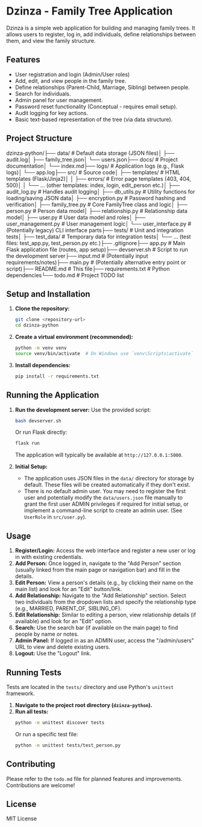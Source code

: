 # Dzinza - Family Tree Application

Dzinza is a simple web application for building and managing family trees. It allows users to register, log in, add individuals, define relationships between them, and view the family structure.

## Features

* User registration and login (Admin/User roles)
* Add, edit, and view people in the family tree.
* Define relationships (Parent-Child, Marriage, Sibling) between people.
* Search for individuals.
* Admin panel for user management.
* Password reset functionality (Conceptual - requires email setup).
* Audit logging for key actions.
* Basic text-based representation of the tree (via data structure).

## Project Structure

dzinza-python/├── data/                 # Default data storage (JSON files)│   ├── audit.log│   ├── family_tree.json│   └── users.json├── docs/                 # Project documentation│   └── index.md├── logs/                 # Application logs (e.g., Flask logs)│   └── app.log├── src/                  # Source code│   ├── templates/        # HTML templates (Flask/Jinja2)│   │   ├── errors/       # Error page templates (403, 404, 500)│   │   └── ... (other templates: index, login, edit_person etc.)│   ├── audit_log.py      # Handles audit logging│   ├── db_utils.py       # Utility functions for loading/saving JSON data│   ├── encryption.py     # Password hashing and verification│   ├── family_tree.py    # Core FamilyTree class and logic│   ├── person.py         # Person data model│   ├── relationship.py   # Relationship data model│   ├── user.py           # User data model and roles│   ├── user_management.py # User management logic│   └── user_interface.py # (Potentially legacy) CLI interface parts├── tests/                # Unit and integration tests│   ├── test_data/        # Temporary data for integration tests│   └── ... (test files: test_app.py, test_person.py etc.)├── .gitignore├── app.py                # Main Flask application file (routes, app setup)├── devserver.sh          # Script to run the development server├── input.md              # (Potentially input requirements/notes)├── main.py               # (Potentially alternative entry point or script)├── README.md             # This file├── requirements.txt      # Python dependencies└── todo.md               # Project TODO list
## Setup and Installation

1.  **Clone the repository:**
    ```bash
    git clone <repository-url>
    cd dzinza-python
    ```

2.  **Create a virtual environment (recommended):**
    ```bash
    python -m venv venv
    source venv/bin/activate  # On Windows use `venv\Scripts\activate`
    ```

3.  **Install dependencies:**
    ```bash
    pip install -r requirements.txt
    ```

## Running the Application

1.  **Run the development server:**
    Use the provided script:
    ```bash
    bash devserver.sh
    ```
    Or run Flask directly:
    ```bash
    flask run
    ```
    The application will typically be available at `http://127.0.0.1:5000`.

2.  **Initial Setup:**
    * The application uses JSON files in the `data/` directory for storage by default. These files will be created automatically if they don't exist.
    * There is no default admin user. You may need to register the first user and potentially modify the `data/users.json` file manually to grant the first user ADMIN privileges if required for initial setup, or implement a command-line script to create an admin user. (See `UserRole` in `src/user.py`).

## Usage

1.  **Register/Login:** Access the web interface and register a new user or log in with existing credentials.
2.  **Add Person:** Once logged in, navigate to the "Add Person" section (usually linked from the main page or navigation bar) and fill in the details.
3.  **Edit Person:** View a person's details (e.g., by clicking their name on the main list) and look for an "Edit" button/link.
4.  **Add Relationship:** Navigate to the "Add Relationship" section. Select two individuals from the dropdown lists and specify the relationship type (e.g., MARRIED, PARENT_OF, SIBLING_OF).
5.  **Edit Relationship:** Similar to editing a person, view relationship details (if available) and look for an "Edit" option.
6.  **Search:** Use the search bar (if available on the main page) to find people by name or notes.
7.  **Admin Panel:** If logged in as an ADMIN user, access the "/admin/users" URL to view and delete existing users.
8.  **Logout:** Use the "Logout" link.

## Running Tests

Tests are located in the `tests/` directory and use Python's `unittest` framework.

1.  **Navigate to the project root directory (`dzinza-python`).**
2.  **Run all tests:**
    ```bash
    python -m unittest discover tests
    ```
    Or run a specific test file:
    ```bash
    python -m unittest tests/test_person.py
    ```

## Contributing

Please refer to the `todo.md` file for planned features and improvements. Contributions are welcome!

## License

MIT License
